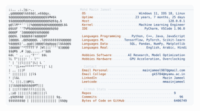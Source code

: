 <picture>
  <source srcset="https://raw.githubusercontent.com/mmazinjameel/mmazinjameel/main/dark_mode.svg?v=1751257549" media="(prefers-color-scheme: dark)">
  <img src="https://raw.githubusercontent.com/mmazinjameel/mmazinjameel/main/light_mode.svg?v=1751257549">
</picture>
